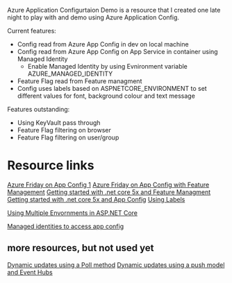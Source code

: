 Azure Application Configurtaion Demo is a resource that I created one late night to play with and demo using Azure Application Config.

Current features:

- Config read from Azure App Config in dev on local machine
- Config read from Azure App Config on App Service in container using Managed Identity
	- Enable Managed Identity by using Evnironment variable AZURE_MANAGED_IDENTITY
- Feature Flag read from Feature managment 
- Config uses labels based on ASPNETCORE_ENVIRONMENT to set different values for font, background colour and text message

Features outstanding:

- Using KeyVault pass through
- Feature Flag filtering on browser 
- Feature Flag filtering on user/group 




# Resource links
[Azure Friday on App Config 1](https://channel9.msdn.com/Shows/Azure-Friday/Getting-started-with-Azure-App-Configuration)
[Azure Friday on App Config with Feature Management](https://azure.microsoft.com/en-us/resources/videos/azure-friday-how-azure-app-configuration-helps-developers-roll-out-new-features/)
[Getting started with .net core 5x and Feature Managment](https://docs.microsoft.com/en-us/azure/azure-app-configuration/quickstart-feature-flag-aspnet-core?tabs=core5x#create-an-aspnet-core-web-app)
[Getting started with .net core 5x and App Config](https://docs.microsoft.com/en-us/azure/azure-app-configuration/quickstart-aspnet-core-app?tabs=core5xs)
[Using Labels](https://docs.microsoft.com/en-us/azure/azure-app-configuration/howto-labels-aspnet-core#load-configuration-values-with-a-specified-label)

[Using Multiple Envornments in ASP.NET Core](https://docs.microsoft.com/en-us/aspnet/core/fundamentals/environments?view=aspnetcore-5.0)

[Managed identities to access app config](https://docs.microsoft.com/en-gb/azure/azure-app-configuration/howto-integrate-azure-managed-service-identity?tabs=core3x#use-a-managed-identity)


## more resources, but not used yet
[Dynamic updates using a Poll method](https://docs.microsoft.com/en-us/azure/azure-app-configuration/enable-dynamic-configuration-aspnet-core?tabs=core5x)
[Dynamic updates using a push model and Event Hubs](https://docs.microsoft.com/en-us/azure/azure-app-configuration/enable-dynamic-configuration-dotnet-core-push-refresh)